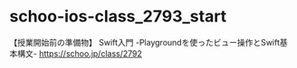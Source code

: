 # schoo-ios-class_2793_start
【授業開始前の準備物】 Swift入門 -Playgroundを使ったビュー操作とSwift基本構文- https://schoo.jp/class/2792
